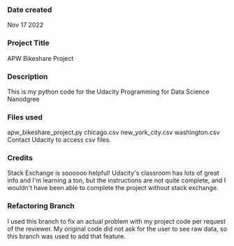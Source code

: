 ### Date created
Nov 17 2022

### Project Title
APW Bikeshare Project

### Description
This is my python code for the Udacity Programming for Data Science Nanodgree

### Files used
apw_bikeshare_project.py
chicago.csv
new_york_city.csv
washington.csv
Contact Udacity to access csv files. 

### Credits
Stack Exchange is soooooo helpful! Udacity's classroom has lots of great info and I'm learning a ton, but the instructions are not quite complete, and I wouldn't have been able to complete the project without stack exchange. 

### Refactoring Branch
I used this branch to fix an actual problem with my project code per request of the reviewer. 
My original code did not ask for the user to see raw data, so this branch was used to add that feature.